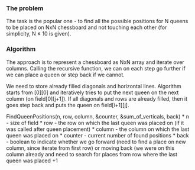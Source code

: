 ### The problem

The task is the popular one - to find all the possible positions for N queens to be placed on NxN chessboard and not touching each other (for simplicity, N $\leq$ 10 is given).

### Algorithm

The approach is to represent a chessboard as NxN array and iterate over columns. Calling the recursive function, we can on each step go further if we can place a queen or step back if we cannot.

We need to store already filled diagonals and horizontal lines.
Algorithm starts from [0][0] and iteratively tries to put the next queen on the next column (on field[0][j+1]).
If all diagonals and rows are already filled, then it goes step back and puts the queen on field[i+1][j].

FindQueenPositions(n, row, column, &counter, &sum_of_verticals, back)
        * n - size of field
        * row - the row on which the last queen was placed on (if it was called after queen placement)
        * column - the column on which the last queen was placed on
        * counter - current number of found positions
        * back - boolean to indicate whether we go forward (need to find a place on new column, since iterate from first
              row) or moving back (we were on this column already and need to search for places from row where the last
              queen was placed +1